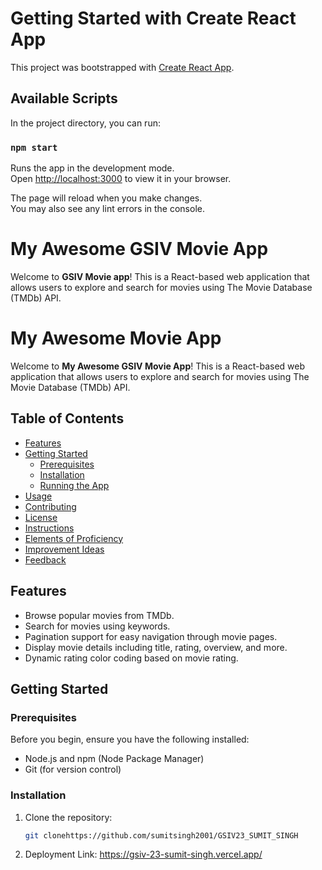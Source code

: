 # Getting Started with Create React App

This project was bootstrapped with [Create React App](https://github.com/facebook/create-react-app).

## Available Scripts

In the project directory, you can run:

### `npm start`

Runs the app in the development mode.\
Open [http://localhost:3000](http://localhost:3000) to view it in your browser.

The page will reload when you make changes.\
You may also see any lint errors in the console.

# My Awesome GSIV Movie App

Welcome to **GSIV Movie app**! This is a React-based web application that allows users to explore and search for movies using The Movie Database (TMDb) API.

# My Awesome Movie App

Welcome to **My Awesome GSIV Movie App**! This is a React-based web application that allows users to explore and search for movies using The Movie Database (TMDb) API.

## Table of Contents

- [Features](#features)
- [Getting Started](#getting-started)
  - [Prerequisites](#prerequisites)
  - [Installation](#installation)
  - [Running the App](#running-the-app)
- [Usage](#usage)
- [Contributing](#contributing)
- [License](#license)
- [Instructions](#instructions)
- [Elements of Proficiency](#elements-of-proficiency)
- [Improvement Ideas](#improvement-ideas)
- [Feedback](#feedback)

## Features

- Browse popular movies from TMDb.
- Search for movies using keywords.
- Pagination support for easy navigation through movie pages.
- Display movie details including title, rating, overview, and more.
- Dynamic rating color coding based on movie rating.

## Getting Started

### Prerequisites

Before you begin, ensure you have the following installed:

- Node.js and npm (Node Package Manager)
- Git (for version control)

### Installation

1. Clone the repository:
   ```sh
   git clonehttps://github.com/sumitsingh2001/GSIV23_SUMIT_SINGH
   ```
2. Deployment Link:
https://gsiv-23-sumit-singh.vercel.app/
